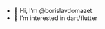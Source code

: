 - 👋 Hi, I’m @borislavdomazet
- 👀 I’m interested in dart/flutter

<!---
borislavdomazet/borislavdomazet is a ✨ special ✨ repository because its `README.md` (this file) appears on your GitHub profile.
You can click the Preview link to take a look at your changes.
--->
